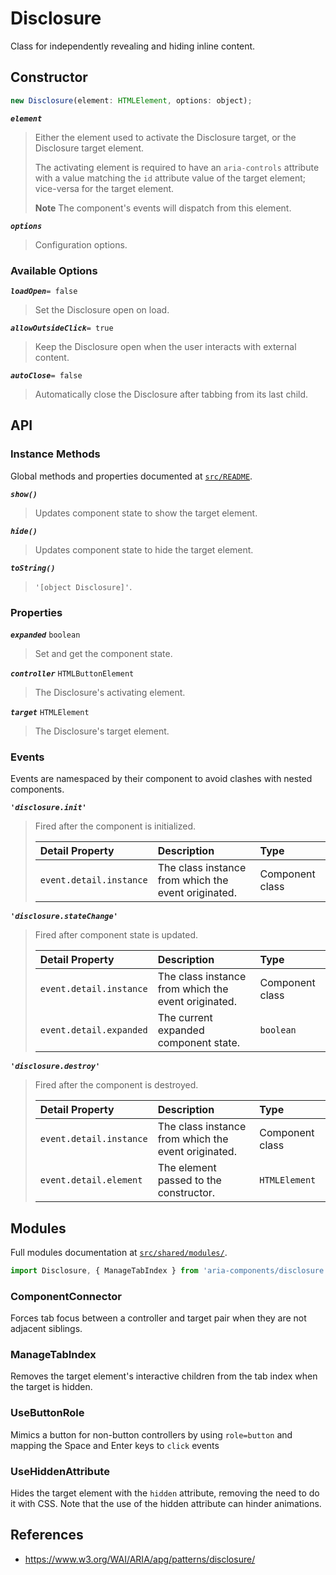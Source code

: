 Disclosure
==========

Class for independently revealing and hiding inline content.

## Constructor

```jsx
new Disclosure(element: HTMLElement, options: object);
```

_**`element`**_  
> Either the element used to activate the Disclosure target, or the Disclosure target element.
> 
> The activating element is required to have an `aria-controls` attribute with a value matching the `id` attribute value of the target element; vice-versa for the target element.
>
> **Note** The component's events will dispatch from this element.

_**`options`**_  
> Configuration options.

### Available Options

_**`loadOpen`**_`= false`  
> Set the Disclosure open on load.

_**`allowOutsideClick`**_`= true`  
> Keep the Disclosure open when the user interacts with external content.

_**`autoClose`**_`= false`  
> Automatically close the Disclosure after tabbing from its last child.

## API

### Instance Methods

Global methods and properties documented at [`src/README`](../).

_**`show()`**_
> Updates component state to show the target element.

_**`hide()`**_
> Updates component state to hide the target element.

_**`toString()`**_  
> `'[object Disclosure]'`.

### Properties

_**`expanded`**_ `boolean`  
> Set and get the component state.

_**`controller`**_ `HTMLButtonElement`  
> The Disclosure's activating element.

_**`target`**_ `HTMLElement`  
> The Disclosure's target element.

### Events

Events are namespaced by their component to avoid clashes with nested components.

_**`'disclosure.init'`**_

> Fired after the component is initialized.
> 
> | Detail Property | Description | Type |
> |:--|:--|:--|
> | `event.detail.instance` | The class instance from which the event originated. | Component class |

_**`'disclosure.stateChange'`**_

> Fired after component state is updated.
> 
> | Detail Property | Description | Type |
> |:--|:--|:--|
> | `event.detail.instance` | The class instance from which the event originated. | Component class |
> | `event.detail.expanded` | The current expanded component state. | `boolean` |

_**`'disclosure.destroy'`**_

> Fired after the component is destroyed.
> 
> | Detail Property | Description | Type |
> |:--|:--|:--|
> | `event.detail.instance` | The class instance from which the event originated. | Component class |
> | `event.detail.element` | The element passed to the constructor. | `HTMLElement` |

## Modules

Full modules documentation at [`src/shared/modules/`](..//shared/modules/).

```jsx
import Disclosure, { ManageTabIndex } from 'aria-components/disclosure';
```

### ComponentConnector

Forces tab focus between a controller and target pair when they are not adjacent siblings.

### ManageTabIndex

Removes the target element's interactive children from the tab index when the 
target is hidden.

### UseButtonRole

Mimics a button for non-button controllers by using `role=button` and mapping the 
Space and Enter keys to `click` events

### UseHiddenAttribute

Hides the target element with the `hidden` attribute, removing the need to do it 
with CSS. Note that the use of the hidden attribute can hinder animations.

## References

- https://www.w3.org/WAI/ARIA/apg/patterns/disclosure/
